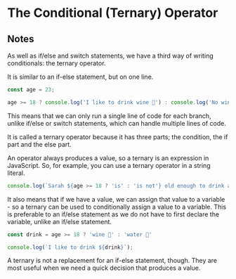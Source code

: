 # The Conditional (Ternary) Operator

## Notes

As well as if/else and switch statements, we have a third way of writing conditionals: the ternary operator.

It is similar to an if-else statement, but on one line.

```javascript
const age = 23;

age >= 18 ? console.log('I like to drink wine 🍷') : console.log('No wine for you');
```

This means that we can only run a single line of code for each branch, unlike if/else or switch statements, which can handle multiple lines of code.

It is called a ternary operator because it has three parts; the condition, the if part and the else part.

An operator always produces a value, so a ternary is an expression in JavaScript. So, for example, you can use a ternary operator in a string literal.

```javascript
console.log(`Sarah ${age >= 18 ? 'is' : 'is not'} old enough to drink alcohol`);
```

It also means that if we have a value, we can assign that value to a variable - so a ternary can be used to conditionally assign a value to a variable. This is preferable to an if/else statement as we do not have to first declare the variable, unlike an if/else statement.

```javascript
const drink = age >= 18 ? 'wine 🍷' : 'water 🚰'

console.log(`I like to drink ${drink}`);
```

A ternary is not a replacement for an if-else statement, though. They are most useful when we need a quick decision that produces a value.
